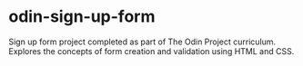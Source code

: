 # odin-sign-up-form
Sign up form project completed as part of The Odin Project curriculum. Explores the concepts of form creation and validation using HTML and CSS.
